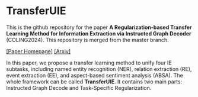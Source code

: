 # TransferUIE
This is the github repository for the paper **A Regularization-based Transfer Learning Method for Information Extraction via Instructed Graph Decoder** (COLING2024).
This repository is merged from the master branch.

[[Paper Homepage]](https://aclanthology.org/2024.lrec-main.131/) [[Arxiv]](https://arxiv.org/pdf/2403.00891) 

In this paper, we propose a transfer learning method to unify four IE subtasks, including named entity recognition (NER), relation extraction (RE), event extraction (EE), and aspect-based sentiment analysis (ABSA). The whole framework can be called **TransferUIE**. It contains two main parts:  Instructed Graph Decode and Task-Specific Regularization.

